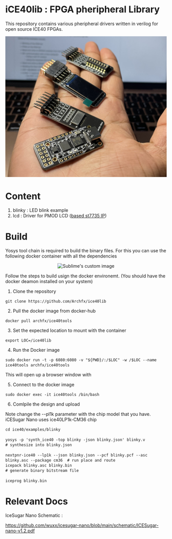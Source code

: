 # iCE40lib : FPGA pheripheral Library 

This repository contains various pheripheral drivers written in verilog for open source ICE40 FPGAs.

<p align="center">
  <img src="/images/ice40.jpeg" alt="ice40-kit"/>
</p>


Content
======

1. blinky : LED blink example 
2. lcd : Driver for PMOD LCD ([based st7735 IP](https://github.com/lawrie/ulx3s_examples))




Build
======

Yosys tool chain is required to build the binary files.
For this you can use the following docker container with all the dependencies

<p align="center">
  <img src="https://dockerico.blankenship.io/image/archfx/yosystools" alt="Sublime's custom image"/>
</p>

<!-- [![dockeri.co](https://dockerico.blankenship.io/image/archfx/yosystools)](https://hub.docker.com/r/archfx/yosystools) -->

Follow the steps to build usign the docker environemt. (You should have the docker deamon installed on your system)

1. Clone the repository

```shell
git clone https://github.com/Archfx/ice40lib
```

2. Pull the docker image from docker-hub


```shell
docker pull archfx/ice40tools
```

3. Set the expected location to mount with the container
```shell
export LOC=/ice40lib
```

4. Run the Docker image
```shell
sudo docker run -t -p 6080:6080 -v "${PWD}/:/$LOC" -w /$LOC --name ice40tools archfx/ice40tools
```
This will open up a browser window with 

5. Connect to the docker image

```shell
sudo docker exec -it ice40tools /bin/bash
```

6. Comlpile the design and upload

Note change the --pl1k parameter with the chip model that you have. iCESugar Nano uses ice40LP1k-CM36 chip

```shell
cd ice40/examples/blinky

yosys -p 'synth_ice40 -top blinky -json blinky.json' blinky.v               # synthesize into blinky.json

nextpnr-ice40 --lp1k --json blinky.json --pcf blinky.pcf --asc blinky.asc --package cm36  # run place and route
icepack blinky.asc blinky.bin                                               # generate binary bitstream file

iceprog blinky.bin                                                       
```



Relevant Docs
=========

IceSugar Nano Schematic :

https://github.com/wuxx/icesugar-nano/blob/main/schematic/ICESugar-nano-v1.2.pdf
